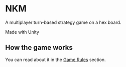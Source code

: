 # NKM

A multiplayer turn-based strategy game on a hex board.

Made with Unity

## How the game works

You can read about it in the [Game Rules](https://github.com/tojatos/NKM/blob/master/docs/GameRules.md) section.
